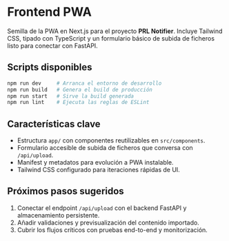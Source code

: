 # Frontend PWA

Semilla de la PWA en Next.js para el proyecto **PRL Notifier**. Incluye Tailwind CSS, tipado con TypeScript y un
formulario básico de subida de ficheros listo para conectar con FastAPI.

## Scripts disponibles

```bash
npm run dev     # Arranca el entorno de desarrollo
npm run build   # Genera el build de producción
npm run start   # Sirve la build generada
npm run lint    # Ejecuta las reglas de ESLint
```

## Características clave

- Estructura `app/` con componentes reutilizables en `src/components`.
- Formulario accesible de subida de ficheros que conversa con `/api/upload`.
- Manifest y metadatos para evolución a PWA instalable.
- Tailwind CSS configurado para iteraciones rápidas de UI.

## Próximos pasos sugeridos

1. Conectar el endpoint `/api/upload` con el backend FastAPI y almacenamiento persistente.
2. Añadir validaciones y previsualización del contenido importado.
3. Cubrir los flujos críticos con pruebas end-to-end y monitorización.

